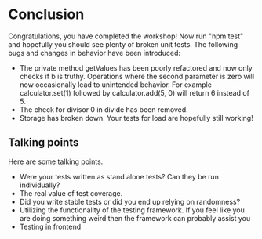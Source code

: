 # Conclusion

Congratulations, you have completed the workshop! Now run "npm test" and hopefully you should see plenty of broken unit tests. The following bugs and changes in behavior have been introduced:

* The private method getValues has been poorly refactored and now only checks if b is truthy. Operations where the second parameter is zero will now occasionally lead to unintended behavior. For example calculator.set(1) followed by calculator.add(5, 0) will return 6 instead of 5.
* The check for divisor 0 in divide has been removed.
* Storage has broken down. Your tests for load are hopefully still working!

## Talking points

Here are some talking points.

* Were your tests written as stand alone tests? Can they be run individually?
* The real value of test coverage.
* Did you write stable tests or did you end up relying on randomness?
* Utilizing the functionality of the testing framework. If you feel like you are doing something weird then the framework can probably assist you
* Testing in frontend
